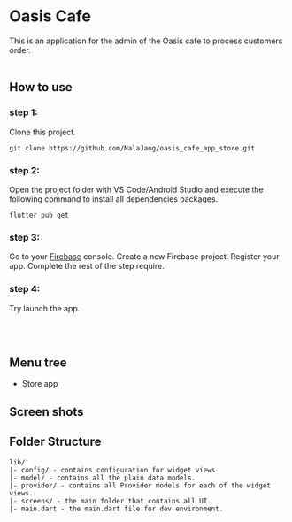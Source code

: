 # Oasis Cafe

This is an application for the admin of the Oasis cafe to process customers order.
<br></br>
## How to use
### step 1:
Clone this project.

    git clone https://github.com/NalaJang/oasis_cafe_app_store.git


### step 2:
Open the project folder with VS Code/Android Studio and execute the following command to install all dependencies packages.

    flutter pub get


### step 3:
Go to your [Firebase](https://console.firebase.google.com/) console. Create a new Firebase project.
Register your app. Complete the rest of the step require.

### step 4:
Try launch the app.

<br></br>
## Menu tree

* Store app



## Screen shots



## Folder Structure

    lib/
    |- config/ - contains configuration for widget views.
    |- model/ - contains all the plain data models.
    |- provider/ - contains all Provider models for each of the widget views.
    |- screens/ - the main folder that contains all UI.
    |- main.dart - the main.dart file for dev environment.
